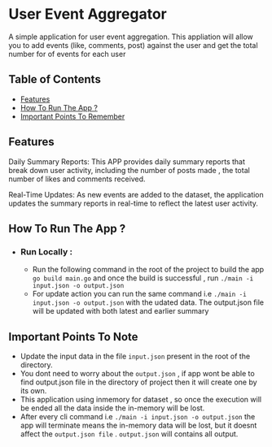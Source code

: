 # User Event Aggregator

A simple application for user event aggregation. This appliation will allow you to add events (like, comments, post) against the user and get the total number for of events for each user

## Table of Contents

- [Features](#features)
- [How To Run The App ? ](#HowToRunTheApp?)
- [Important Points To Remember](#ImportantPoitsToRemember)

 ## Features

Daily Summary Reports: This APP provides daily summary reports that break down user activity, including the number of posts made , the total number of likes and comments received. 

Real-Time Updates: As new events are added to the dataset, the application updates the summary reports in real-time to reflect the latest user activity.

## How To Run The App ?
  - ### Run Locally :
      - Run the following command in the root of the project to build the app `go build main.go` and once the build is successful , run `./main -i input.json -o output.json`
      - For update action you can run the same command i.e `./main -i input.json -o output.json` with the udated data. The output.json file will be updated with both latest and earlier summary

## Important Points To Note
  - Update the input data in the file `input.json` present in the root of the directory. 
  - You dont need to worry about the `output.json` , if app wont be able to find output.json file in the directory of project then it will create one by its own.
  - This application using inmemory for dataset , so once the execution will be ended all the data inside the in-memory will be lost.
  - After every cli command i.e `./main -i input.json -o output.json` the app will terminate means the in-memory data will be lost, but it doesnt affect the `output.json file` .
    `output.json` will contains all output. 

